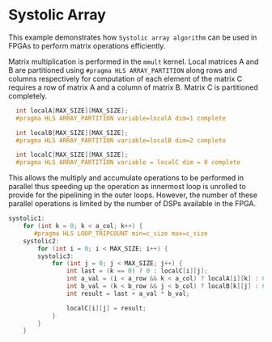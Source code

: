 Systolic Array
===============

This example demonstrates how `Systolic array algorithm` can be used in FPGAs to perform matrix operations efficiently.

Matrix multiplication is performed in the `mmult` kernel. Local matrices A and B are partitioned using `#pragma HLS ARRAY_PARTITION` along rows and columns respectively for computation of each element of the matrix C requires a row of matrix A and a column of matrix B. Matrix C is partitioned completely.
```c++
  int localA[MAX_SIZE][MAX_SIZE];
  #pragma HLS ARRAY_PARTITION variable=localA dim=1 complete

  int localB[MAX_SIZE][MAX_SIZE];
  #pragma HLS ARRAY_PARTITION variable=localB dim=2 complete

  int localC[MAX_SIZE][MAX_SIZE];
  #pragma HLS ARRAY_PARTITION variable = localC dim = 0 complete
```
 This allows the multiply and accumulate operations to be performed in parallel thus speeding up the operation as innermost loop is unrolled to provide for the pipelining in the outer loops. However, the number of these parallel operations is limited by the number of DSPs available in the FPGA.
```c++
systolic1:
    for (int k = 0; k < a_col; k++) {
       #pragma HLS LOOP_TRIPCOUNT min=c_size max=c_size
    systolic2:
        for (int i = 0; i < MAX_SIZE; i++) {
        systolic3:
            for (int j = 0; j < MAX_SIZE; j++) {
                int last = (k == 0) ? 0 : localC[i][j];
                int a_val = (i < a_row && k < a_col) ? localA[i][k] : 0;
                int b_val = (k < b_row && j < b_col) ? localB[k][j] : 0;
                int result = last + a_val * b_val;

                localC[i][j] = result;
            }
        }
    }
```    
